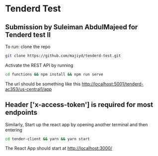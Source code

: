 # Tenderd Test

## Submission by Suleiman AbdulMajeed for Tenderd test II

To run: clone the repo

```bash
git clone https://github.com/majiyd/tenderd-test.git
```

Activate the REST API by running

```bash
cd functions && npm install && npm run serve
```

The url should be something like this [http://localhost:5001/tenderd-ac353/us-central1/app](http://localhost:5001/tenderd-ac353/us-central1/app)

## Header ['x-access-token'] is required for most endpoints

Similarly, Start up the react app by opening another terminal and then entering

```bash
cd tender-client && yarn && yarn start
```

The React App should start at [http://localhost:3000/](http://localhost:3000/)
